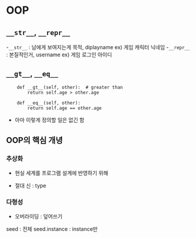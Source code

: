 # OOP

## `__str__`, `__repr__`
-`__str__` : 남에게 보여지는게 목적, diplayname ex) 게임 캐릭터 닉네임
-`__repr__` : 본질적인거, username ex) 게임 로그인 아이디

## `__gt__`, `__eq__`
```
    def __gt__(self, other):  # greater than
        return self.age > other.age
    
    def __eq__(self, other):
        return self.age == other.age
```
- 아마 이렇게 정의할 일은 없긴 함

## OOP의 핵심 개녕
### 추상화
- 현실 세계를 프로그램 설계에 반영하기 위해

- 절대 신 : type
### 다형성
- 오버라이딩 : 덮어쓰기

seed : 전체
seed.instance : instance만